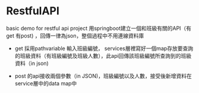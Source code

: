# RestfulAPI
basic demo for restful api project
用springboot建立一個和班級有關的API（有get 有post) ，回傳一律為json，整個過程中不用連線資料庫

- get  採用pathvariable 輸入班級編號， services層裡寫好一個map存放要查詢的班級資料（有班級編號及班級人數），此api回傳該班級編號所查詢到的班級資料（in json)

- post 的api接收兩個參數（in JSON)，班級編號以及人數，接受後新增資料在service層中的data map中
